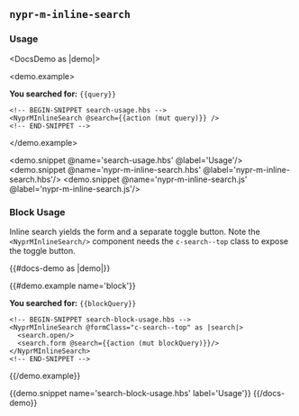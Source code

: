 ## `nypr-m-inline-search`

### Usage

<DocsDemo as |demo|>

  <demo.example>
    <p>
      <strong>You searched for:</strong> <code>{{query}}</code>
    </p>

    <!-- BEGIN-SNIPPET search-usage.hbs -->
    <NyprMInlineSearch @search={{action (mut query)}} />
    <!-- END-SNIPPET -->

  </demo.example>

  <demo.snippet @name='search-usage.hbs' @label='Usage'/>
  <demo.snippet @name='nypr-m-inline-search.hbs' @label='nypr-m-inline-search.hbs'/>
  <demo.snippet @name='nypr-m-inline-search.js' @label='nypr-m-inline-search.js'/>

</DocsDemo>


### Block Usage

Inline search yields the form and a separate toggle button. Note the `<NyprMInlineSearch/>` component needs the `c-search--top` class to expose the toggle button.

{{#docs-demo as |demo|}}

  {{#demo.example name='block'}}
    <p>
      <strong>You searched for:</strong> <code>{{blockQuery}}</code>
    </p>

    <!-- BEGIN-SNIPPET search-block-usage.hbs -->
    <NyprMInlineSearch @formClass="c-search--top" as |search|>
      <search.open/>
      <search.form @search={{action (mut blockQuery)}}/>
    </NyprMInlineSearch>
    <!-- END-SNIPPET -->
  {{/demo.example}}

  {{demo.snippet name='search-block-usage.hbs' label='Usage'}}
{{/docs-demo}}

